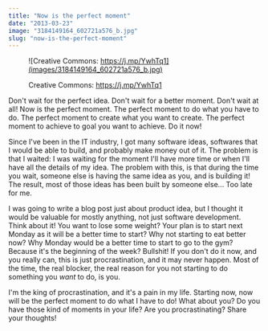 ```yaml
---
title: "Now is the perfect moment"
date: "2013-03-23"
image: "3184149164_602721a576_b.jpg"
slug: "now-is-the-perfect-moment"
---
```


<figure>

![Creative Commons: https://j.mp/YwhTq1](images/3184149164_602721a576_b.jpg)

<figcaption>

Creative Commons: https://j.mp/YwhTq1

</figcaption>

</figure>

Don't wait for the perfect idea. Don't wait for a better moment. Don't wait at all! Now is the perfect moment. The perfect moment to do what you have to do. The perfect moment to create what you want to create. The perfect moment to achieve to goal you want to achieve. Do it now!

Since I've been in the IT industry, I got many software ideas, softwares that I would be able to build, and probably make money out of it. The problem is that I waited: I was waiting for the moment I'll have more time or when I'll have all the details of my idea. The problem with this, is that during the time you wait, someone else is having the same idea as you, and is building it! The result, most of those ideas has been built by someone else... Too late for me.

I was going to write a blog post just about product idea, but I thought it would be valuable for mostly anything, not just software development. Think about it! You want to lose some weight? Your plan is to start next Monday as it will be a better time to start? Why not starting to eat better now? Why Monday would be a better time to start to go to the gym? Because it's the beginning of the week? Bullshit! If you don't do it now, and you really can, this is just procrastination, and it may never happen. Most of the time, the real blocker, the real reason for you not starting to do something you _want_ to do, is you.

I'm the king of procrastination, and it's a pain in my life. Starting now, now will be the perfect moment to do what I have to do! What about you? Do you have those kind of moments in your life? Are you procrastinating? Share your thoughts!
